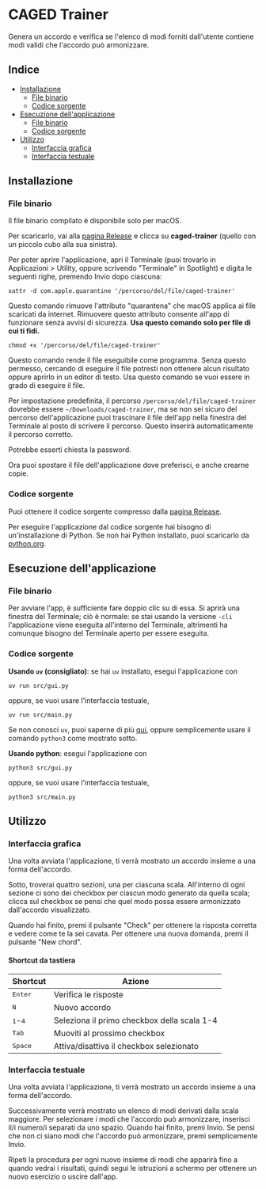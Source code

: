 # CAGED Trainer

Genera un accordo e verifica se l'elenco di modi forniti dall'utente contiene modi validi che l'accordo può armonizzare.

## Indice

- [Installazione](#installazione)
    - [File binario](#file-binario)
    - [Codice sorgente](#codice-sorgente)
- [Esecuzione dell'applicazione](#esecuzione-dellapplicazione)
    - [File binario](#file-binario-1)
    - [Codice sorgente](#codice-sorgente-1)
- [Utilizzo](#utilizzo)
    - [Interfaccia grafica](#interfaccia-grafica)
    - [Interfaccia testuale](#interfaccia-testuale)

## Installazione

### File binario

Il file binario compilato è disponibile solo per macOS.

Per scaricarlo, vai alla [pagina Release](https://github.com/marchfra/caged-trainer/releases) e clicca su **caged-trainer** (quello con un piccolo cubo alla sua sinistra).

Per poter aprire l'applicazione, apri il Terminale (puoi trovarlo in Applicazioni > Utility, oppure scrivendo "Terminale" in Spotlight) e digita le seguenti righe, premendo Invio dopo ciascuna:

```shell
xattr -d com.apple.quarantine '/percorso/del/file/caged-trainer'
```

Questo comando rimuove l'attributo "quarantena" che macOS applica ai file scaricati da internet. Rimuovere questo attributo consente all'app di funzionare senza avvisi di sicurezza. **Usa questo comando solo per file di cui ti fidi.**

```shell
chmod +x '/percorso/del/file/caged-trainer'
```

Questo comando rende il file eseguibile come programma. Senza questo permesso, cercando di eseguire il file potresti non ottenere alcun risultato oppure aprirlo in un editor di testo. Usa questo comando se vuoi essere in grado di eseguire il file.

Per impostazione predefinita, il percorso `/percorso/del/file/caged-trainer` dovrebbe essere `~/Downloads/caged-trainer`, ma se non sei sicuro del percorso dell'applicazione puoi trascinare il file dell'app nella finestra del Terminale al posto di scrivere il percorso. Questo inserirà automaticamente il percorso corretto.

Potrebbe esserti chiesta la password.

Ora puoi spostare il file dell'applicazione dove preferisci, e anche crearne copie.

### Codice sorgente

Puoi ottenere il codice sorgente compresso dalla [pagina Release](https://github.com/marchfra/caged-trainer/releases).

Per eseguire l'applicazione dal codice sorgente hai bisogno di un'installazione di Python. Se non hai Python installato, puoi scaricarlo da [python.org](https://python.org).

## Esecuzione dell'applicazione

### File binario

Per avviare l'app, è sufficiente fare doppio clic su di essa. Si aprirà una finestra del Terminale; ciò è normale: se stai usando la versione `-cli` l'applicazione viene eseguita all'interno del Terminale, altrimenti ha comunque bisogno del Terminale aperto per essere eseguita.

### Codice sorgente

**Usando `uv` (consigliato)**: se hai `uv` installato, esegui l'applicazione con

```shell
uv run src/gui.py
```

oppure, se vuoi usare l'interfaccia testuale,

```shell
uv run src/main.py
```

Se non conosci `uv`, puoi saperne di più [qui](https://github.com/astral-sh/uv), oppure semplicemente usare il comando `python3` come mostrato sotto.

**Usando python**: esegui l'applicazione con

```shell
python3 src/gui.py
```

oppure, se vuoi usare l'interfaccia testuale,

```shell
python3 src/main.py
```

## Utilizzo

### Interfaccia grafica

Una volta avviata l'applicazione, ti verrà mostrato un accordo insieme a una forma dell'accordo.

Sotto, troverai quattro sezioni, una per ciascuna scala. All'interno di ogni sezione ci sono dei checkbox per ciascun modo generato da quella scala; clicca sul checkbox se pensi che quel modo possa essere armonizzato dall'accordo visualizzato.

Quando hai finito, premi il pulsante "Check" per ottenere la risposta corretta e vedere come te la sei cavata. Per ottenere una nuova domanda, premi il pulsante "New chord".

#### Shortcut da tastiera

| Shortcut                  | Azione                                      |
|---------------------------|---------------------------------------------|
| <kbd>Enter</kbd>          | Verifica le risposte                        |
| <kbd>N</kbd>              | Nuovo accordo                               |
| <kbd>1</kbd>-<kbd>4</kbd> | Seleziona il primo checkbox della scala 1-4 |
| <kbd>Tab</kbd>            | Muoviti al prossimo checkbox                |
| <kbd>Space</kbd>          | Attiva/disattiva il checkbox selezionato    |

### Interfaccia testuale

Una volta avviata l'applicazione, ti verrà mostrato un accordo insieme a una forma dell'accordo.

Successivamente verrà mostrato un elenco di modi derivati dalla scala maggiore. Per selezionare i modi che l'accordo può armonizzare, inserisci il/i numero/i separati da uno spazio. Quando hai finito, premi Invio. Se pensi che non ci siano modi che l'accordo può armonizzare, premi semplicemente Invio.

Ripeti la procedura per ogni nuovo insieme di modi che apparirà fino a quando vedrai i risultati, quindi segui le istruzioni a schermo per ottenere un nuovo esercizio o uscire dall'app.
